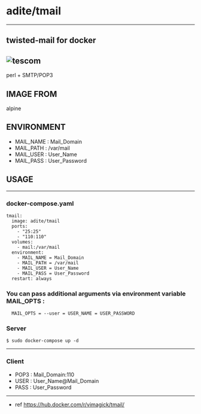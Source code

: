 # adite/tmail
---
## twisted-mail for docker
![tescom](https://en.gravatar.com/userimage/96759029/aa4308f795041de37cc2fedf0d1071ca?size=128)
---
perl + SMTP/POP3
 
## IMAGE FROM
alpine

## ENVIRONMENT
* MAIL_NAME     : Mail_Domain
* MAIL_PATH     : /var/mail
* MAIL_USER     : User_Name
* MAIL_PASS     : User_Password

## USAGE
---
### docker-compose.yaml
```shell
tmail:
  image: adite/tmail
  ports:
    - "25:25"
    - "110:110"
  volumes:
    - mail:/var/mail
  environment:
    - MAIL_NAME = Mail_Domain
    - MAIL_PATH = /var/mail
    - MAIL_USER = User_Name
    - MAIL_PASS = User_Password
  restart: always
```
### You can pass additional arguments via environment variable MAIL_OPTS : 
```shell
  MAIL_OPTS = --user = USER_NAME = USER_PASSWORD
```

### Server
```shell
$ sudo docker-compose up -d
```
---
### Client
* POP3 : Mail_Domain:110
* USER : User_Name@Mail_Domain
* PASS : User_Password

---

* ref https://hub.docker.com/r/vimagick/tmail/
